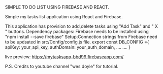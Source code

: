 ﻿SIMPLE TO DO LIST USING FIREBASE AND REACT.

Simple my tasks list application using React and Firebase.

This application has provision to add,delete tasks using "Add Task" and " X " buttons.
Dependency packages: Firebase needs to be installed using "npm install --save firebase"
Setup:Connection strings from Firebase need to be updsated in src/Config/config.js file.
export const DB_CONFIG ={
  apiKey: your_api_key,
  authDomain: your_auth_domain,
  ....
  ....
}

live preview: https://mytasksapp-bbd99.firebaseapp.com/

P.S. Credits to youtube channel "wes doyle" for tutorial.